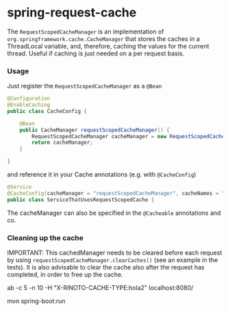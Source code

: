 # spring-request-cache


The <code>RequestScopedCacheManager</code> is an implementation of <code>org.springframework.cache.CacheManager</code> that stores the caches in a ThreadLocal variable, and, therefore,
 caching the values for the current thread. Useful if caching is just needed on a per request basis.
 
### Usage
Just register the <code>RequestScopedCacheManager</code> as a <code>@Bean</code>
 
```java
@Configuration
@EnableCaching
public class CacheConfig {

	@Bean
	public CacheManager requestScopedCacheManager() {
		RequestScopedCacheManager cacheManager = new RequestScopedCacheManager();
		return cacheManager;
	}

}
``` 
and reference it in your Cache annotations (e.g. with <code>@CacheConfig</code>) 

```java
@Service
@CacheConfig(cacheManager = "requestScopedCacheManager", cacheNames = "nameIt")
public class ServiceThatUsesRequestScopedCache {
``` 
The cacheManager can also be specified in the <code>@Cacheable</code> annotations and co. 
 
### Cleaning up the cache
IMPORTANT: This cachedManager needs to be cleared before each request by using <code>requestScopedCacheManager.clearCaches()</code> (see an example in the tests).
It is also advisable to clear the cache also after the request has completed, in order to free up the cache.



ab -c 5 -n 10 -H "X-RINOTO-CACHE-TYPE:hola2" localhost:8080/

mvn spring-boot:run


 
